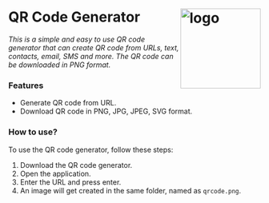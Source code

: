 # QR Code Generator <img align="right" alt="logo" width ="160px" src="https://github.com/bishtanuj/QR-Code-Generator/assets/78249280/148ba4ca-d43a-4058-88c1-37e91fce59a6"/>

_This is a simple and easy to use QR code generator that can create QR code from URLs, text, contacts, email, SMS and more. The QR code can be downloaded in PNG format._

### Features
* Generate QR code from URL.
* Download QR code in PNG, JPG, JPEG, SVG format.

### How to use?
To use the QR code generator, follow these steps:
1. Download the QR code generator.
2. Open the application.
3. Enter the URL and press enter.
4. An image will get created in the same folder, named as `qrcode.png`.
